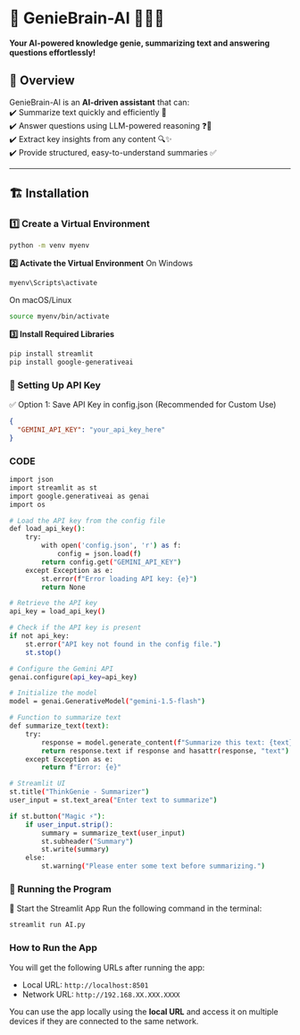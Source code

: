 # 🚀 GenieBrain-AI 🧞‍♂️✨  
**Your AI-powered knowledge genie, summarizing text and answering questions effortlessly!**  

## 📝 Overview  
GenieBrain-AI is an **AI-driven assistant** that can:  
✔️ Summarize text quickly and efficiently 📜  
✔️ Answer questions using LLM-powered reasoning ❓🤖  
✔️ Extract key insights from any content 🔍✨  
✔️ Provide structured, easy-to-understand summaries ✅  

---

## 🏗️ Installation  

### 1️⃣ Create a Virtual Environment  
```sh
python -m venv myenv

```
**2️⃣ Activate the Virtual Environment**
On Windows
```sh
myenv\Scripts\activate
```
On macOS/Linux
```sh
source myenv/bin/activate

```
**3️⃣ Install Required Libraries**
```sh
pip install streamlit  
pip install google-generativeai
```
### 🔑 Setting Up API Key
✅ Option 1: Save API Key in config.json (Recommended for Custom Use)

```json
{
  "GEMINI_API_KEY": "your_api_key_here"
}
```

### CODE
```bash
import json
import streamlit as st
import google.generativeai as genai
import os

# Load the API key from the config file
def load_api_key():
    try:
        with open('config.json', 'r') as f:
            config = json.load(f)
        return config.get("GEMINI_API_KEY")
    except Exception as e:
        st.error(f"Error loading API key: {e}")
        return None

# Retrieve the API key
api_key = load_api_key()

# Check if the API key is present
if not api_key:
    st.error("API key not found in the config file.")
    st.stop()

# Configure the Gemini API
genai.configure(api_key=api_key)

# Initialize the model
model = genai.GenerativeModel("gemini-1.5-flash")

# Function to summarize text
def summarize_text(text):
    try:
        response = model.generate_content(f"Summarize this text: {text}")
        return response.text if response and hasattr(response, "text") else "No summary generated."
    except Exception as e:
        return f"Error: {e}"

# Streamlit UI
st.title("ThinkGenie - Summarizer")
user_input = st.text_area("Enter text to summarize")

if st.button("Magic ⚡"):
    if user_input.strip():
        summary = summarize_text(user_input)
        st.subheader("Summary")
        st.write(summary)
    else:
        st.warning("Please enter some text before summarizing.")

```

### 🚀 Running the Program
  
🔹 Start the Streamlit App
Run the following command in the terminal:
```bash
streamlit run AI.py
```

### How to Run the App

You will get the following URLs after running the app:

- Local URL: `http://localhost:8501`
- Network URL: `http://192.168.XX.XXX.XXXX`

You can use the app locally using the **local URL** and access it on multiple devices if they are connected to the same network.


